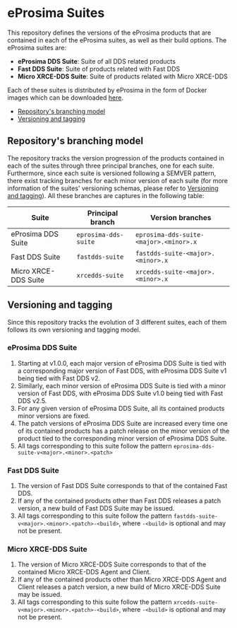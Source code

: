 # eProsima Suites

This repository defines the versions of the eProsima products that are contained in each of the eProsima suites, as well as their build options.
The eProsima suites are:

* **eProsima DDS Suite**: Suite of all DDS related products
* **Fast DDS Suite**: Suite of products related with Fast DDS
* **Micro XRCE-DDS Suite**: Suite of products related with Micro XRCE-DDS

Each of these suites is distributed by eProsima in the form of Docker images which can be downloaded [here](https://eprosima.com/index.php/downloads-all).

* [Repository's branching model](#repositorys-branching-model)
* [Versioning and tagging](#versioning-and-tagging)

## Repository's branching model

The repository tracks the version progression of the products contained in each of the suites through three principal branches, one for each suite.
Furthermore, since each suite is versioned following a SEMVER pattern, there exist tracking branches for each minor version of each suite (for more information of the suites' versioning schemas, please refer to [Versioning and tagging](#versioning-and-tagging)).
All these branches are captures in the following table:

| Suite | Principal branch | Version branches |
|-|-|-|
| eProsima DDS Suite | `eprosima-dds-suite` | `eprosima-dds-suite-<major>.<minor>.x` |
| Fast DDS Suite | `fastdds-suite` | `fastdds-suite-<major>.<minor>.x` |
| Micro XRCE-DDS Suite | `xrcedds-suite` | `xrcedds-suite-<major>.<minor>.x` |

## Versioning and tagging

Since this repository tracks the evolution of 3 different suites, each of them follows its own versioning and tagging model.

### eProsima DDS Suite

1. Starting at v1.0.0, each major version of eProsima DDS Suite is tied with a corresponding major version of Fast DDS, with eProsima DDS Suite v1 being tied with Fast DDS v2.
1. Similarly, each minor version of eProsima DDS Suite is tied with a minor version of Fast DDS, with eProsima DDS Suite v1.0 being tied with Fast DDS v2.5.
1. For any given version of eProsima DDS Suite, all its contained products minor versions are fixed.
1. The patch versions of eProsima DDS Suite are increased every time one of its contained products has a patch release on the minor version of the product tied to the corresponding minor version of eProsima DDS Suite.
1. All tags corresponding to this suite follow the pattern `eprosima-dds-suite-v<major>.<minor>.<patch>`

### Fast DDS Suite

1. The version of Fast DDS Suite corresponds to that of the contained Fast DDS.
1. If any of the contained products other than Fast DDS releases a patch version, a new build of Fast DDS Suite may be issued.
1. All tags corresponding to this suite follow the pattern `fastdds-suite-v<major>.<minor>.<patch>-<build>`, where `-<build>` is optional and may not be present.

### Micro XRCE-DDS Suite

1. The version of Micro XRCE-DDS Suite corresponds to that of the contained Micro XRCE-DDS Agent and Client.
1. If any of the contained products other than Micro XRCE-DDS Agent and Client releases a patch version, a new build of Micro XRCE-DDS Suite may be issued.
1. All tags corresponding to this suite follow the pattern `xrcedds-suite-v<major>.<minor>.<patch>-<build>`, where `-<build>` is optional and may not be present.
